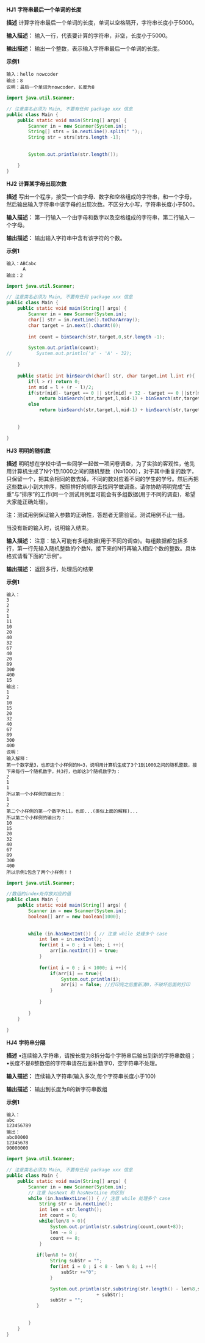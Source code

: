**HJ1** **字符串最后一个单词的长度**

**描述**
计算字符串最后一个单词的长度，单词以空格隔开，字符串长度小于5000。

**输入描述：**
输入一行，代表要计算的字符串，非空，长度小于5000。

**输出描述：**
输出一个整数，表示输入字符串最后一个单词的长度。

**示例1**

```
输入：hello nowcoder
输出：8
说明：最后一个单词为nowcoder，长度为8
```

```java
import java.util.Scanner;

// 注意类名必须为 Main, 不要有任何 package xxx 信息
public class Main {
    public static void main(String[] args) {
        Scanner in = new Scanner(System.in);
        String[] strs = in.nextLine().split(" ");;
        String str = strs[strs.length -1];
        
      
        System.out.println(str.length());

    }
}
```

**HJ2** **计算某字母出现次数**

**描述**
写出一个程序，接受一个由字母、数字和空格组成的字符串，和一个字母，然后输出输入字符串中该字母的出现次数。不区分大小写，字符串长度小于500。

**输入描述：**
第一行输入一个由字母和数字以及空格组成的字符串，第二行输入一个字母。

**输出描述：**
输出输入字符串中含有该字符的个数。

**示例1**

```
输入：ABCabc
      A
输出：2
```

```java
import java.util.Scanner;

// 注意类名必须为 Main, 不要有任何 package xxx 信息
public class Main {
    public static void main(String[] args) {
        Scanner in = new Scanner(System.in);
        char[] str = in.nextLine().toCharArray();
        char target = in.next().charAt(0);
        
        int count = binSearch(str,target,0,str.length -1);

        System.out.println(count);
//         System.out.println('a' - 'A' - 32);

    }
    
    public static int binSearch(char[] str, char target,int l,int r){
        if(l > r) return 0;
        int mid = l + (r - l)/2;
        if(str[mid]- target == 0 || str[mid] + 32 - target == 0 ||str[mid] - target - 32 == 0 )
            return binSearch(str,target,l,mid-1) + binSearch(str,target,mid +1 ,r)+1;
        else
            return binSearch(str,target,l,mid-1) + binSearch(str,target,mid +1 ,r);
            
        
    }

}
```

**HJ3** **明明的随机数**

**描述**
明明想在学校中请一些同学一起做一项问卷调查，为了实验的客观性，他先用计算机生成了N个1到1000之间的随机整数（N≤1000），对于其中重复的数字，只保留一个，把其余相同的数去掉，不同的数对应着不同的学生的学号。然后再把这些数从小到大排序，按照排好的顺序去找同学做调查。请你协助明明完成“去重”与“排序”的工作(同一个测试用例里可能会有多组数据(用于不同的调查)，希望大家能正确处理)。


注：测试用例保证输入参数的正确性，答题者无需验证。测试用例不止一组。

当没有新的输入时，说明输入结束。

**输入描述：**
注意：输入可能有多组数据(用于不同的调查)。每组数据都包括多行，第一行先输入随机整数的个数N，接下来的N行再输入相应个数的整数。具体格式请看下面的"示例"。

**输出描述：**
返回多行，处理后的结果

**示例1**

```
输入：
3
2
2
1
11
10
20
40
32
67
40
20
89
300
400
15
输出：
1
2
10
15
20
32
40
67
89
300
400
说明：
输入解释：
第一个数字是3，也即这个小样例的N=3，说明用计算机生成了3个1到1000之间的随机整数，接下来每行一个随机数字，共3行，也即这3个随机数字为：
2
1
1
所以第一个小样例的输出为：
1
2
第二个小样例的第一个数字为11，也即...(类似上面的解释)...
所以第二个小样例的输出为：
10
15
20
32
40
67
89
300
400
所以示例1包含了两个小样例！！  
```

```java
import java.util.Scanner;

//数组的index处存放对应的值
public class Main {
    public static void main(String[] args) {
        Scanner in = new Scanner(System.in);
        boolean[] arr = new boolean[1000];
       
       
        while (in.hasNextInt()) { // 注意 while 处理多个 case
            int len = in.nextInt();
            for(int i = 0 ; i < len; i ++){
                arr[in.nextInt()] = true;
            }
            
            for(int i = 0 ; i < 1000; i ++){
                if(arr[i] == true){
                    System.out.println(i);
                    arr[i] = false; //打印完之后重新清0，不破坏后面的打印
                }
                    
            }
            
        }
    }
    
}
```

**HJ4** **字符串分隔**

**描述**
•连续输入字符串，请按长度为8拆分每个字符串后输出到新的字符串数组；
•长度不是8整数倍的字符串请在后面补数字0，空字符串不处理。

**输入描述：**
连续输入字符串(输入多次,每个字符串长度小于100)

**输出描述：**
输出到长度为8的新字符串数组

**示例1**

```
输入：
abc
123456789
输出：
abc00000
12345678
90000000
```

```java
import java.util.Scanner;

// 注意类名必须为 Main, 不要有任何 package xxx 信息
public class Main {
    public static void main(String[] args) {
        Scanner in = new Scanner(System.in);
        // 注意 hasNext 和 hasNextLine 的区别
        while (in.hasNextLine()) { // 注意 while 处理多个 case
            String str = in.nextLine();
            int len = str.length();
            int count = 0;
            while(len/8 > 0){
                System.out.println(str.substring(count,count+8));               
                len -= 8 ;
                count += 8;
            }
           
           if(len%8 != 0){
                String subStr = "";
                for(int i = 0 ; i < 8 - len % 8; i ++){
                    subStr +="0";
                }

                System.out.println(str.substring(str.length() - len%8,str.length())
                                 + subStr);
                subStr = "";
           }
            
                   
        }
    }
}
```

